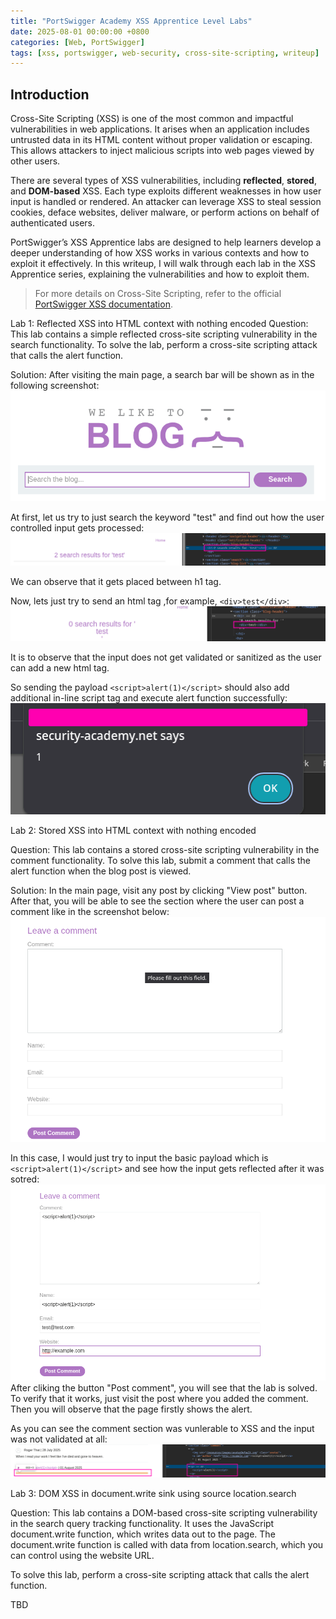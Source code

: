 ```yaml
---
title: "PortSwigger Academy XSS Apprentice Level Labs"
date: 2025-08-01 00:00:00 +0800
categories: [Web, PortSwigger]
tags: [xss, portswigger, web-security, cross-site-scripting, writeup]
---
```



## Introduction

Cross-Site Scripting (XSS) is one of the most common and impactful vulnerabilities in web applications. It arises when an application includes untrusted data in its HTML content without proper validation or escaping. This allows attackers to inject malicious scripts into web pages viewed by other users.

There are several types of XSS vulnerabilities, including **reflected**, **stored**, and **DOM-based** XSS. Each type exploits different weaknesses in how user input is handled or rendered. An attacker can leverage XSS to steal session cookies, deface websites, deliver malware, or perform actions on behalf of authenticated users.

PortSwigger’s XSS Apprentice labs are designed to help learners develop a deeper understanding of how XSS works in various contexts and how to exploit it effectively. In this writeup, I will walk through each lab in the XSS Apprentice series, explaining the vulnerabilities and how to exploit them.

> For more details on Cross-Site Scripting, refer to the official [PortSwigger XSS documentation](https://portswigger.net/web-security/cross-site-scripting).



Lab 1: Reflected XSS into HTML context with nothing encoded
Question: This lab contains a simple reflected cross-site scripting vulnerability in the search functionality. To solve the lab, perform a cross-site scripting attack that calls the alert function.

Solution:
After visiting the main page, a search bar will be shown as in the following screenshot:
![search bar](/assets/img/2025-08-01.png)

At first, let us try to just search the keyword "test" and find out how the user controlled input gets processed:
![place where the input gets reflected](/assets/img/2025-08-01_18-21.png)

We can observe that it gets placed between h1 tag. 

Now, lets just try to send an html tag ,for example, `<div>test</div>`:
![sending an input containing html tags](/assets/img/2025-08-01_18-24.png)

It is to observe that the input does not get validated or sanitized as the user can add a new html tag.

So sending the payload `<script>alert(1)</script>` should also add additional in-line script tag and execute alert function successfully:
![proof of concept](/assets/img/2025-08-01_18-28.png)


Lab 2: Stored XSS into HTML context with nothing encoded

Question: This lab contains a stored cross-site scripting vulnerability in the comment functionality.
To solve this lab, submit a comment that calls the alert function when the blog post is viewed.

Solution:
In the main page, visit any post by clicking "View post" button.
After that, you will be able to see the section where the user can post a comment like in the screenshot below:
![comment section](/assets/img/2025-08-01_18-46.png)

In this case, I would just try to input the basic payload which is `<script>alert(1)</script>` and see how the input gets reflected after it was sotred:
![comment section](/assets/img/2025-08-01_18-48.png)
After cliking the button "Post comment", you will see that the lab is solved. To verify that it works, just visit the post where you added the comment. Then you will observe that the page firstly shows the alert. 

As you can see the comment section was vunlerable to XSS and the input was not validated at all:
![comment section](/assets/img/2025-08-01_18-52.png)

Lab 3: DOM XSS in document.write sink using source location.search

Question:
This lab contains a DOM-based cross-site scripting vulnerability in the search query tracking functionality. It uses the JavaScript document.write function, which writes data out to the page. The document.write function is called with data from location.search, which you can control using the website URL.

To solve this lab, perform a cross-site scripting attack that calls the alert function.

TBD

